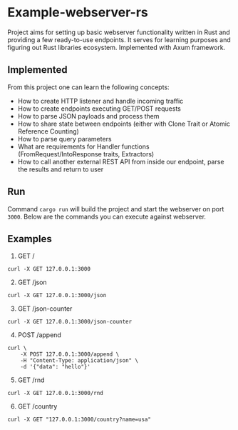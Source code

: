 # Example-webserver-rs

Project aims for setting up basic webserver functionality written in Rust and providing a few 
ready-to-use endpoints. It serves for learning purposes and figuring out Rust libraries ecosystem. Implemented
with Axum framework.

## Implemented
From this project one can learn the following concepts:
- How to create HTTP listener and handle incoming traffic
- How to create endpoints executing GET/POST requests
- How to parse JSON payloads and process them
- How to share state between endpoints (either with Clone Trait or Atomic Reference Counting)
- How to parse query parameters
- What are requirements for Handler functions (FromRequest/IntoResponse traits, Extractors)
- How to call another external REST API from inside our endpoint, parse the results and return to user

## Run
Command `cargo run` will build the project and start the webserver on port `3000`. Below are the commands you can 
execute against webserver.

## Examples

1. GET /
```shell
curl -X GET 127.0.0.1:3000
```

2. GET /json
```shell
curl -X GET 127.0.0.1:3000/json
```

3. GET /json-counter
```shell
curl -X GET 127.0.0.1:3000/json-counter
```

4. POST /append
```shell
curl \
    -X POST 127.0.0.1:3000/append \
    -H "Content-Type: application/json" \
    -d '{"data": "hello"}'
```

5. GET /rnd
```shell
curl -X GET 127.0.0.1:3000/rnd
```

6. GET /country
```shell
curl -X GET "127.0.0.1:3000/country?name=usa"
```
